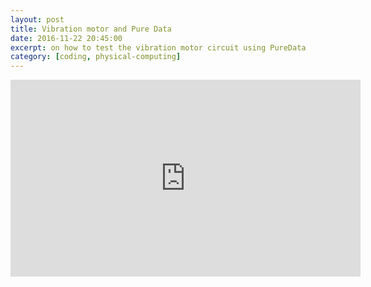 ```yaml
---
layout: post
title: Vibration motor and Pure Data
date: 2016-11-22 20:45:00
excerpt: on how to test the vibration motor circuit using PureData
category: [coding, physical-computing]
---
```


<iframe width="560" height="315" src="https://www.youtube.com/embed/w8enRchRqAU" frameborder="0" allowfullscreen></iframe>
